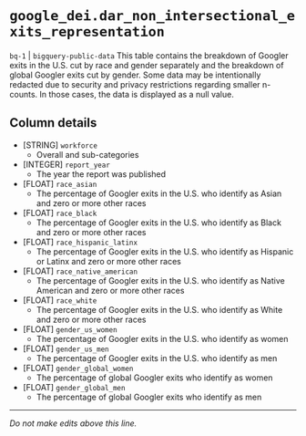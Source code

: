 # `google_dei.dar_non_intersectional_exits_representation`
`bq-1` | `bigquery-public-data`
This table contains the breakdown of Googler exits in the U.S. cut by race and gender separately and the breakdown of global Googler exits cut by gender. Some data may be intentionally redacted due to security and privacy restrictions regarding smaller n-counts. In those cases, the data is displayed as a null value.

## Column details
* [STRING]    `workforce`
  - Overall and sub-categories
* [INTEGER]   `report_year`
  - The year the report was published
* [FLOAT]     `race_asian`
  - The percentage of Googler exits in the U.S. who identify as Asian and zero or more other races
* [FLOAT]     `race_black`
  - The percentage of Googler exits in the U.S. who identify as Black and zero or more other races
* [FLOAT]     `race_hispanic_latinx`
  - The percentage of Googler exits in the U.S. who identify as Hispanic or Latinx and zero or more other races
* [FLOAT]     `race_native_american`
  - The percentage of Googler exits in the U.S. who identify as Native American and zero or more other races
* [FLOAT]     `race_white`
  - The percentage of Googler exits in the U.S. who identify as White and zero or more other races
* [FLOAT]     `gender_us_women`
  - The percentage of Googler exits in the U.S. who identify as women
* [FLOAT]     `gender_us_men`
  - The percentage of Googler exits in the U.S. who identify as men
* [FLOAT]     `gender_global_women`
  - The percentage of global Googler exits who identify as women
* [FLOAT]     `gender_global_men`
  - The percentage of global Googler exits who identify as men

-------------------------------------------------------------------------------
*Do not make edits above this line.*

